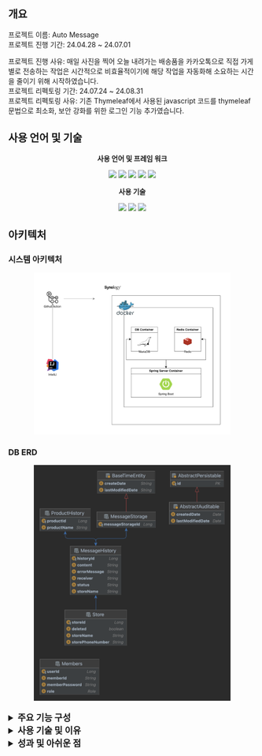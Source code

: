 <h2>개요</h2>
<p>
프로젝트 이름: Auto Message<br>
프로젝트 진행 기간: 24.04.28 ~ 24.07.01<br>

프로젝트 진행 사유: 매일 사진을 찍어 오늘 내려가는 배송품을 카카오톡으로 직접 가게별로 전송하는 작업은 시간적으로 비효율적이기에 해당 작업을 자동화해 소요하는 시간을 줄이기 위해 시작하였습니다.<br>
프로젝트 리펙토링 기간: 24.07.24 ~ 24.08.31<br>
프로젝트 리펙토링 사유: 기존 Thymeleaf에서 사용된 javascript 코드를 thymeleaf 문법으로 최소화, 보안 강화를 위한 로그인 기능 추가였습니다.
</p>

<h2>사용 언어 및 기술</h2>
<div align="center">
<p style="font-weight: bolder">사용 언어 및 프레임 워크</p>
    <img src="https://img.shields.io/badge/java-007396?style=for-the-badge&logo=java&logoColor=white">
    <img src="https://img.shields.io/badge/springboot-6DB33F?style=for-the-badge&logo=springboot&logoColor=white">
    <img src="https://img.shields.io/badge/javascript-F7DF1E?style=for-the-badge&logo=javascript&logoColor=black">
    <img src="https://img.shields.io/badge/thymeleaf-005F0F?style=for-the-badge&logo=thymeleaf&logoColor=white">
    <img src="https://img.shields.io/badge/mariadb-003545?style=for-the-badge&logo=mariadb&logoColor=white">
<p style="font-weight: bolder">사용 기술</p>
    <img src="https://img.shields.io/badge/synology-black?style=for-the-badge&logo=synology&logoColor=white">
    <img src="https://img.shields.io/badge/docker-2496ED?style=for-the-badge&logo=docker&logoColor=white">
    <img src="https://img.shields.io/badge/githubactions-2088FF?style=for-the-badge&logo=githubactions&logoColor=white">

</div>

<h2>아키텍처</h2>
<h3>시스템 아키텍처</h5>
<div align="center"><img src="src/main/resources/static/images/diagram.png" style="width: 400px"></div>
<h3>DB ERD</h3>
<div align="center"><img src="src/main/resources/static/images/ERD.png" style="width: 400px"></div>
<br>


<div>
    <details><summary style="font-size: large; font-weight: bold">주요 기능 구성</summary>
        <ol>
            <li><h5>Web Message Send (네이버 클라우드 Simple & Easy Notification Service 기능 사용)</h5>
            네이버 클라우드에서 제공하는 SMS 송/수신 기능을 이용해 지정된 사용자에게 메시지를 전송하는 기능입니다.
            <li><h5>Message Log</h5>
            전송된 메시지 결과를 별도 DB에 저장해 전송 내역을 확인할 수 있는 기능입니다.<br>
            <li><h5>Store (CRUD)</h5>
            기본적인 가게 정보들을 저장 읽기 수정 삭제 기능을 제공합니다. 
        </ol>
    </details>

</div> 

<div>
    <details><summary style="font-size: large; font-weight: bold">사용 기술 및 이유</summary>
        <h3>Synology Server</h3>
        <p>
        AWS 대신 Synology Nas를 이용한 이유는 비용 때문이였습니다. 
        단기간 사용할 서버였다면 AWS를 이용해 서버 배포를 통해 여러가지 기능들을 사용해볼 기회도 있었겠지만 해당 서버는 지속적으로 사용해야 되는 서버이기 때문에 AWS의 다양한 
        서버 기능과 속도를 포기하더라도 서버 규모와 사용 시간등을 계산했을 때 합리적이라 생각이 들어 사용하게 되었습니다. 
        비록 부족하지만 클라우드 서버인 AWS와는 다른 Synology Nas에 접근해 배포하기 위한 과정에 대해 공부하는 유의미한 경험을 하게 되었습니다.
        </p>
        <h3>CI/CD GitHub Action</h3>
        지속적인 수정 배포 과정이 복잡하고 사용자 실수도 발생할 수 있다는 점에서 자동화 배포 기능이 필요하다는 생각이 들어 GitHub Action을 이용해 CI/CD를 구현하게 되었습니다.
        해당 기술을 선택한 이유는 서버 규모가 작고 다른 CI/CD 비교 했을 때 추가 비용이 발생하지 않기에 선택하였습니다. 
        현재 프로젝트에서는 AWS가 아닌 개인 서버인 Synology Nas를 이용해 서버 유지를 하고 있기 때문에 서버 속도가 느리기
        떄문에 별도의 추가적인 자원을 사용 없이 최대한 외부 자원을 이용해 처리하는 방식을 선택하고 싶었고 추가 배포 없이 해당 조건에 만족하는 Github Action 선택하게 되었습니다. <br>
        <h4>배포 구조 변경 과정</h4>
        <ol>
            <li>Jar + Docker 직접 서버 파일 실행</li>
            <li>GitHub Action + Docker 자동 배포</li>
        <p>
        초기에는 Java Jar 파일을 이용해 직접 생성해 도커에 올려 서버에 파일을 다운받아 서버를 껏다 키며 배포해줬습니다. 이 과정에서 불필요한 서버 배포 시간과 잘못된 서버 파일 배포 등의 인적오류가 발생하게 되었습니다. <br>
        때문에 사용자의 간섭없이 항상 동일한 프로세스를 진행할 방식을 찾다 GitHub Action을 이용한 자동화 파이프라인을 구성하게 되었습니다. 
        GitHub Action을 이용해 배포 서버에 코드 테스트를 자동을 진행하고 결과를 보고 Main 브랜치에 pull Request 하는 방식으로 배포 과정의 안정화 또한 갖추게 되었습니다.
        </ol>
        <h5>참고 자료</h5>
        <li><a href="https://zks145.tistory.com/114">Spring Boot Jar 배포 및 DB 연결</a></li>
        <li><a href="https://zks145.tistory.com/121">Github Action CI/CD 무중단 배포 1편</a></li>
        <li><a href="https://zks145.tistory.com/123">Github Action CI/CD 무중단 배포 2편</a></li>
        <h3>리펙토링: Spring Security와 Redis 세션 로그인 + 로그인 유지</h3>
        기존 서버는 로그인 서비스가 없어서 URL 접근만으로 내부 정보를 쉽게 볼 수 있는 보안 문제가 있었습니다. 
        이를 해결하기 위해 Spring Security를 도입하여 사용자 인증 및 권한 관리를 강화했습니다. 또한 Redis를 활용하여 세션 관리와 자동 로그인을 구현했습니다.
        <ol>
            <li style="font-weight: bold">Spring Security 역할: 인증 및 권한 관리</li>
            Spring Security는 강력한 보안 기능을 제공하는 프레임워크로 thymeleaf와도 결합이 가능해 강력한 인증/인가 기능 구현을 할 수 있습니다.
            Spring Security 고유 기능인 로그인 폼, 사용자 인증, 로그아웃과 같은 기능을 쉽게 구현해 서버 보안을 향상시킬 수 있었습니다.
            <li style="font-weight: bold">Redis 역할: 세션 관리 및 로그인 유지</li>
            Redis는 빠르고 가벼운 인메모리 데이터 저장소로 사용자 인증 세션 데이터를 저장하고 관리하는 사용하였습니다. 
            Redis를 사용한 이유로는 기본적으로 제공하는 TTL 기능으로 별도 스케줄링 코드를 작성하지 않아도 자동 만료가 되며 관리에 용이하였습니다.
        </ol>
        이 과정에서 SSR 방식에서는 jwt token을 사용하지 않는 이유에 대해 다시 한번 확인 시간도 가지게 되었습니다.
        <h5>참고 자료</h5>
        <li><a href="https://zks145.tistory.com/130">Spring Security와 Redis 이용한 로그인 세션 유지</a></li>
        <li><a href="https://zks145.tistory.com/106">SSR에서 JWT를 이용한 인증/인가 방식을 사용하지 않는 이유</a></li>
    </details>
</div>

<div>
    <details><summary style="font-size: large; font-weight: bold">성과 및 아쉬운 점</summary>
    <h5>성과</h5>
        <p>
            이번 프로젝트를 진행하며 단순히 이론적으로 알고 있던 지식을 활용하는 기회를 가지게 되었고 단순 기능 구현이 아닌 생각하고 필요에 따른 새로운 기술 구현을 할 기회가 생겼습니다.<br>
            구현 기능 자체는 단순하지만 해당 기능을 구현하며 왜 이 기술을 사용해야되는지 집중하고 공부하며 개발을 하게 되었습니다. 이 과정에서 좋은 개발자로 성장하기 위한 생각과 방법을 고민하는 시간을 가지게 되었습니다.<br>
        </p>
    <h5>아쉬운 기획</h5>
        <p>
            처음 프로젝트를 혼자 진행 한 만큼 초기 기획과정에서 기능 정의와 구현 그리고 목표들을 확실하게 잡고 들어가지 않은 점이 프로젝트 제작 기간을 늘린거 같습니다.
            초기 프로그램의 목표는 단순히 노가다로 매일 진행되던 메시지 전송 과정을 단순 자동화만 해보는 식으로 시작되었습니다.
            때문에 지금 구현된 기능들 중 계획을 잡고 구현을 시작한건 SMS 메시지를 자동으로 보내는 기능만 계획의 범위로 잡고 시작하게 되었습니다. <br>
            중간중간 추가되는 기능들 때문에 기존의 DB를 재구성하는 과정이 중간중간 추가되고 목표했던 기간을 넘게 되는 문제가 발생하였습니다. 
            다음 프로젝트에서는 명확한 기능 정의와 계획 작성을 통해 목표했던 기능을 제 시간에 구현할 수 있도록 개선하고자 합니다.
        </p>
    <h5>아쉬운 기능</h5>
        <p>
            이후 시간이 된다면 로그 모니터링(예: ELK) 구축해 오류가 발생하면 즉각적인 피드백이 가능하도록 만들어 보고 싶습니다. 
            사용 중 오류가 발생하면 로그를 일일이 찾아가며 수정해야 했던 경험은 경험이 매우 힘들었습니다.
            터미널 창에서 오류를 추적하고 분석하는 과정이 익숙하지 않았기 때문에 더욱 어려웠습니다. 
            현재는 Spring의 기초를 다시 공부하며 이러한 문제를 해결할 수 있는 역량을 키우고자 합니다.
        </p>
    </details>
</div>

 
